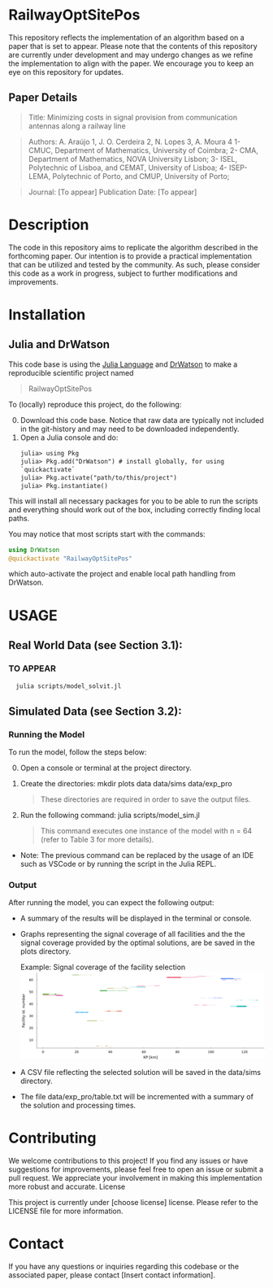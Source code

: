 # RailwayOptSitePos

This repository reflects the implementation of an algorithm based on a paper that is set to appear. Please note that the contents of this repository are currently under development and may undergo changes as we refine the implementation to align with the paper. We encourage you to keep an eye on this repository for updates.

## Paper Details

   > Title: Minimizing costs in signal provision from communication antennas along a railway line

   > Authors: A. Araújo 1, J. O. Cerdeira 2, N. Lopes 3, A. Moura 4
   > 1- CMUC, Department of Mathematics, University of Coimbra;
    2- CMA, Department of Mathematics, NOVA University Lisbon;
    3- ISEL, Polytechnic of Lisboa, and CEMAT, University of Lisboa;
    4- ISEP-LEMA, Polytechnic of Porto, and CMUP, University of Porto;
   
   > Journal: [To appear]
   > Publication Date: [To appear]

# Description

The code in this repository aims to replicate the algorithm described in the forthcoming paper. Our intention is to provide a practical implementation that can be utilized and tested by the community. As such, please consider this code as a work in progress, subject to further modifications and improvements.


# Installation

## Julia and DrWatson
This code base is using the [Julia Language](https://julialang.org/) and
[DrWatson](https://juliadynamics.github.io/DrWatson.jl/stable/)
to make a reproducible scientific project named
> RailwayOptSitePos

To (locally) reproduce this project, do the following:

0. Download this code base. Notice that raw data are typically not included in the
   git-history and may need to be downloaded independently.
1. Open a Julia console and do:
   ```
   julia> using Pkg
   julia> Pkg.add("DrWatson") # install globally, for using `quickactivate`
   julia> Pkg.activate("path/to/this/project")
   julia> Pkg.instantiate()
   ```

This will install all necessary packages for you to be able to run the scripts and
everything should work out of the box, including correctly finding local paths.

You may notice that most scripts start with the commands:
```julia
using DrWatson
@quickactivate "RailwayOptSitePos"
```
which auto-activate the project and enable local path handling from DrWatson.

# USAGE 

## Real World Data (see Section 3.1):
### TO APPEAR
      julia scripts/model_solvit.jl

##  Simulated Data (see Section 3.2):

### Running the Model

To run the model, follow the steps below:

0. Open a console or terminal at the project directory.
1. Create the directories: mkdir plots data data/sims data/exp_pro

      > These directories are required in order to save the output files.

2. Run the following command: julia scripts/model_sim.jl

   >  This command executes one instance of the model with n = 64 (refer to Table 3 for more details).

* Note: The previous command can be replaced by the usage of an IDE such as VSCode or by running the script in the Julia REPL.

### Output

After running the model, you can expect the following output:

+ A summary of the results will be displayed in the terminal or console.

+ Graphs representing the signal coverage of all facilities and the the signal coverage provided by the optimal solutions, are be saved in the plots directory.
   
   Example: Signal coverage of the facility selection
   ![Signal coverage of the facility selection](aux/solution_coverage.png)

+ A CSV file reflecting the selected solution will be saved in the data/sims directory.

+ The file data/exp_pro/table.txt will be incremented with a summary of the solution and processing times.


# Contributing

We welcome contributions to this project! If you find any issues or have suggestions for improvements, please feel free to open an issue or submit a pull request. We appreciate your involvement in making this implementation more robust and accurate.
License

This project is currently under [choose license] license. Please refer to the LICENSE file for more information.

# Contact

If you have any questions or inquiries regarding this codebase or the associated paper, please contact [Insert contact information].
